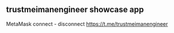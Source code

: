 ## trustmeimanengineer showcase app

MetaMask connect - disconnect
https://t.me/trustmeimanengineer
